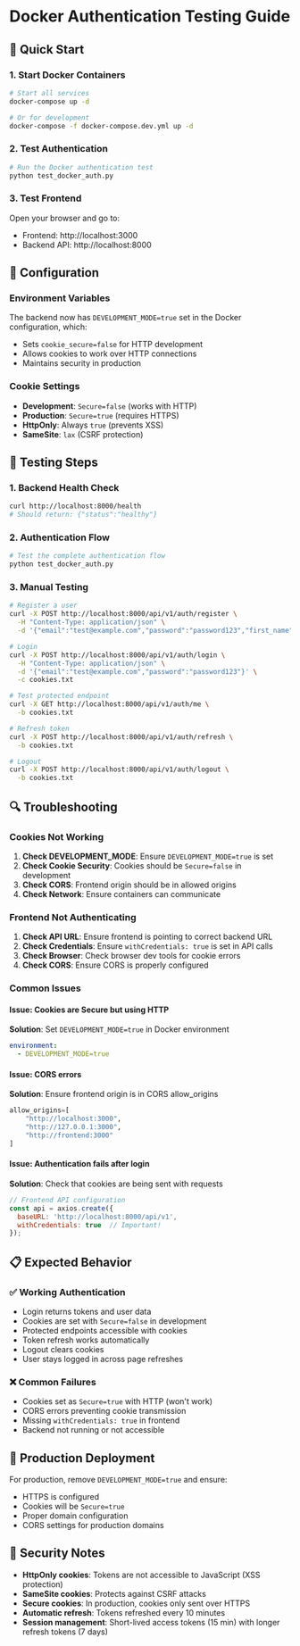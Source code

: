 # Docker Authentication Testing Guide

## 🐳 Quick Start

### 1. Start Docker Containers
```bash
# Start all services
docker-compose up -d

# Or for development
docker-compose -f docker-compose.dev.yml up -d
```

### 2. Test Authentication
```bash
# Run the Docker authentication test
python test_docker_auth.py
```

### 3. Test Frontend
Open your browser and go to:
- Frontend: http://localhost:3000
- Backend API: http://localhost:8000

## 🔧 Configuration

### Environment Variables
The backend now has `DEVELOPMENT_MODE=true` set in the Docker configuration, which:
- Sets `cookie_secure=false` for HTTP development
- Allows cookies to work over HTTP connections
- Maintains security in production

### Cookie Settings
- **Development**: `Secure=false` (works with HTTP)
- **Production**: `Secure=true` (requires HTTPS)
- **HttpOnly**: Always `true` (prevents XSS)
- **SameSite**: `lax` (CSRF protection)

## 🧪 Testing Steps

### 1. Backend Health Check
```bash
curl http://localhost:8000/health
# Should return: {"status":"healthy"}
```

### 2. Authentication Flow
```bash
# Test the complete authentication flow
python test_docker_auth.py
```

### 3. Manual Testing
```bash
# Register a user
curl -X POST http://localhost:8000/api/v1/auth/register \
  -H "Content-Type: application/json" \
  -d '{"email":"test@example.com","password":"password123","first_name":"Test","last_name":"User"}'

# Login
curl -X POST http://localhost:8000/api/v1/auth/login \
  -H "Content-Type: application/json" \
  -d '{"email":"test@example.com","password":"password123"}' \
  -c cookies.txt

# Test protected endpoint
curl -X GET http://localhost:8000/api/v1/auth/me \
  -b cookies.txt

# Refresh token
curl -X POST http://localhost:8000/api/v1/auth/refresh \
  -b cookies.txt

# Logout
curl -X POST http://localhost:8000/api/v1/auth/logout \
  -b cookies.txt
```

## 🔍 Troubleshooting

### Cookies Not Working
1. **Check DEVELOPMENT_MODE**: Ensure `DEVELOPMENT_MODE=true` is set
2. **Check Cookie Security**: Cookies should be `Secure=false` in development
3. **Check CORS**: Frontend origin should be in allowed origins
4. **Check Network**: Ensure containers can communicate

### Frontend Not Authenticating
1. **Check API URL**: Ensure frontend is pointing to correct backend URL
2. **Check Credentials**: Ensure `withCredentials: true` is set in API calls
3. **Check Browser**: Check browser dev tools for cookie errors
4. **Check CORS**: Ensure CORS is properly configured

### Common Issues

#### Issue: Cookies are Secure but using HTTP
**Solution**: Set `DEVELOPMENT_MODE=true` in Docker environment
```yaml
environment:
  - DEVELOPMENT_MODE=true
```

#### Issue: CORS errors
**Solution**: Ensure frontend origin is in CORS allow_origins
```python
allow_origins=[
    "http://localhost:3000", 
    "http://127.0.0.1:3000",
    "http://frontend:3000"
]
```

#### Issue: Authentication fails after login
**Solution**: Check that cookies are being sent with requests
```javascript
// Frontend API configuration
const api = axios.create({
  baseURL: 'http://localhost:8000/api/v1',
  withCredentials: true  // Important!
});
```

## 📋 Expected Behavior

### ✅ Working Authentication
- Login returns tokens and user data
- Cookies are set with `Secure=false` in development
- Protected endpoints accessible with cookies
- Token refresh works automatically
- Logout clears cookies
- User stays logged in across page refreshes

### ❌ Common Failures
- Cookies set as `Secure=true` with HTTP (won't work)
- CORS errors preventing cookie transmission
- Missing `withCredentials: true` in frontend
- Backend not running or not accessible

## 🚀 Production Deployment

For production, remove `DEVELOPMENT_MODE=true` and ensure:
- HTTPS is configured
- Cookies will be `Secure=true`
- Proper domain configuration
- CORS settings for production domains

## 🔐 Security Notes

- **HttpOnly cookies**: Tokens are not accessible to JavaScript (XSS protection)
- **SameSite cookies**: Protects against CSRF attacks
- **Secure cookies**: In production, cookies only sent over HTTPS
- **Automatic refresh**: Tokens refreshed every 10 minutes
- **Session management**: Short-lived access tokens (15 min) with longer refresh tokens (7 days)

